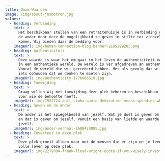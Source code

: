```yaml
---
title: Onze Waarden
image: /img/about-jumbotron.jpg
values:
  - heading: Verbinding
    text: >
      Het beschikbaar stellen van een retraitehuisje is in verbinding gaan met
      de ander door deze de mogelijkheid te geven in stilte tot zichzelf te
      komen. Wij bieden daar de bedding voor.
    imageUrl: img/human-connection-blog-banner-2185299285.png
  - heading: Authenticiteit
    text: >
      Deze waarde is waar het om gaat in het leven de authenticiteit van jezelf
      in een authentieke wereld. De wereld is ver afgedreven an authenticiteit.
      Vooral de wereld die wij gecreëerd hebben. Met als gevolg dat wij zelf ook
      iets ophouden dat we denken te moeten zijn.
    imageUrl: img/authenticity-1776686610.jpg
  - heading: Toewijding
    text: >
      Graag willen wij met toewijding deze plek beheren en beschikbaar stellen
      voor wie de behoefte heeft.
    imageUrl: img/1582724-anil-sinha-quote-dedication-means-spending-whatever-time-or-energy-2832918237.jpg
  - heading: Geven om de ander
    text: >
      De ander is het spiegelbeeld van jezelf. Wat je doet is geven om de ander
      en dat is geven om jezelf. Vanuit een basis van liefde en waarde voor
      jezelf.
    imageUrl: img/ander-verhaal-1688420885.jpg
  - heading: Investeer in deze plek
    text: >
      Deze plek groeit alleen maar met de mensen die er zijn en je leven ten
      volle leven op deze plek.
    imageUrl: img/2279094-frank-lloyd-wright-quote-if-you-wisely-invest-in-beauty-it-will-373916363.jpg
---
```

